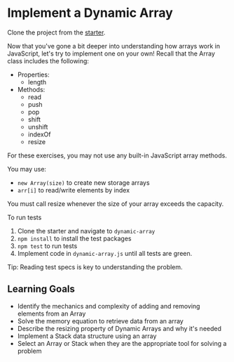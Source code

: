 # Implement a Dynamic Array

Clone the project from the [starter][arrays].

Now that you've gone a bit deeper into understanding how arrays work in
JavaScript, let's try to implement one on your own! Recall that the Array class
includes the following:

- Properties:
  - length
- Methods:
  - read
  - push
  - pop
  - shift
  - unshift
  - indexOf
  - resize

For these exercises, you may not use any built-in JavaScript array methods.

You may use:

- `new Array(size)` to create new storage arrays
- `arr[i]` to read/write elements by index

You must call resize whenever the size of your array exceeds the capacity.

To run tests

1. Clone the starter and navigate to `dynamic-array`
2. `npm install` to install the test packages
3. `npm test` to run tests
4. Implement code in `dynamic-array.js` until all tests are green.

Tip: Reading test specs is key to understanding the problem.

## Learning Goals

- Identify the mechanics and complexity of adding and removing elements from an
  Array
- Solve the memory equation to retrieve data from an array
- Describe the resizing property of Dynamic Arrays and why it's needed
- Implement a Stack data structure using an array
- Select an Array or Stack when they are the appropriate tool for solving a
  problem

[arrays]: https://github.com/appacademy/practice-for-week-05-dynamic-array-long-practice
